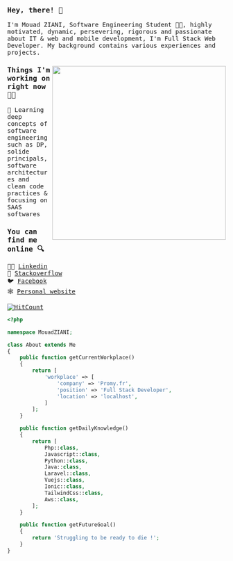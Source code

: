 ### <samp>Hey, there! 👋 </samp>

<samp>
I'm Mouad ZIANI, Software Engineering Student 👨‍🎓, highly motivated, dynamic, persevering, rigorous and passionate about IT & web and mobile development, I'm Full Stack Web Developer. My background contains various experiences and projects.

<p>
  <a href="https://blog.stephenajulu.com/"><img width="400" align='right' src="https://github-readme-stats.vercel.app/api?username=mouadziani&show_icons=true&hide_border=true"></a>
</p>

### Things I'm working on right now 👨‍💻

📘 Learning deep concepts of software engineering such as DP, solide principals, software architectures and clean code practices & focusing on SAAS softwares


### You can find me online 🔍

👨‍💼 [Linkedin](https://www.linkedin.com/in/mouad-ziani/)<br>
🐛 [Stackoverflow](https://stackoverflow.com/users/9735205/mouad-ziani)<br>
🐦 [Facebook](https://www.facebook.com/mouad.ziani.romac)<br>
🕸️ [Personal website](https://mouadziani.github.io/)<br>

[![HitCount](http://hits.dwyl.com/MouadZIANI/MouadZIANI.svg)](http://hits.dwyl.com/MouadZIANI/MouadZIANI)

</smap>

```php
<?php

namespace MouadZIANI;

class About extends Me
{
    public function getCurrentWorkplace()
    {
        return [
            'workplace' => [
                'company' => 'Promy.fr',
                'position' => 'Full Stack Developer',
                'location' => 'localhost',        
            ]
        ];
    }

    public function getDailyKnowledge()
    {
        return [
            Php::class,
            Javascript::class,
            Python::class,
            Java::class,
            Laravel::class,
            Vuejs::class,
            Ionic::class,
            TailwindCss::class,
            Aws::class,
        ];
    }

    public function getFutureGoal()
    {
        return 'Struggling to be ready to die !';
    }
}
```


